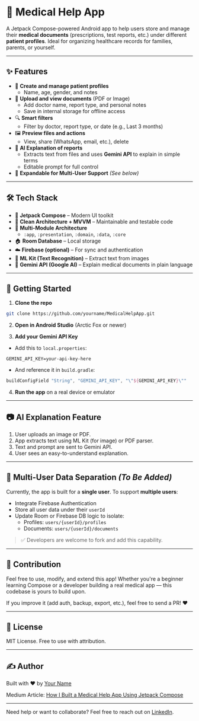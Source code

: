 # 🏥 Medical Help App

A Jetpack Compose-powered Android app to help users store and manage their **medical documents** (prescriptions, test reports, etc.) under different **patient profiles**. Ideal for organizing healthcare records for families, parents, or yourself.

---

## ✨ Features

- 👤 **Create and manage patient profiles**
  - Name, age, gender, and notes
- 📄 **Upload and view documents** (PDF or Image)
  - Add doctor name, report type, and personal notes
  - Save in internal storage for offline access
- 🔍 **Smart filters**
  - Filter by doctor, report type, or date (e.g., Last 3 months)
- 🖼️ **Preview files and actions**
  - View, share (WhatsApp, email, etc.), delete
- 🤖 **AI Explanation of reports**
  - Extracts text from files and uses **Gemini API** to explain in simple terms
  - Editable prompt for full control
- 🔄 **Expandable for Multi-User Support** *(See below)*

---

## 🛠️ Tech Stack

- 🧩 **Jetpack Compose** – Modern UI toolkit
- 🧼 **Clean Architecture + MVVM** – Maintainable and testable code
- 🧱 **Multi-Module Architecture**
  - `:app`, `:presentation`, `:domain`, `:data`, `:core`
- 🏠 **Room Database** – Local storage
- ☁️ **Firebase (optional)** – For sync and authentication
- 📸 **ML Kit (Text Recognition)** – Extract text from images
- 🤖 **Gemini API (Google AI)** – Explain medical documents in plain language

---

## 🚀 Getting Started

1. **Clone the repo**
```bash
git clone https://github.com/yourname/MedicalHelpApp.git
```

2. **Open in Android Studio** (Arctic Fox or newer)

3. **Add your Gemini API Key**
- Add this to `local.properties`:
```properties
GEMINI_API_KEY=your-api-key-here
```
- And reference it in `build.gradle`:
```groovy
buildConfigField "String", "GEMINI_API_KEY", "\"${GEMINI_API_KEY}\""
```

4. **Run the app** on a real device or emulator

---

## 📷 AI Explanation Feature

1. User uploads an image or PDF.
2. App extracts text using ML Kit (for image) or PDF parser.
3. Text and prompt are sent to Gemini API.
4. User sees an easy-to-understand explanation.

---

## 🧠 Multi-User Data Separation *(To Be Added)*

Currently, the app is built for a **single user**. To support **multiple users**:

- Integrate Firebase Authentication
- Store all user data under their `userId`
- Update Room or Firebase DB logic to isolate:
  - Profiles: `users/{userId}/profiles`
  - Documents: `users/{userId}/documents`

> ✅ Developers are welcome to fork and add this capability.

---

## 🙌 Contribution

Feel free to use, modify, and extend this app! Whether you're a beginner learning Compose or a developer building a real medical app — this codebase is yours to build upon.

If you improve it (add auth, backup, export, etc.), feel free to send a PR! ❤️

---

## 📄 License

MIT License. Free to use with attribution.

---

## ✍️ Author

Built with ❤️ by [Your Name](https://medium.com/@tabish.dev.work)

Medium Article: [How I Built a Medical Help App Using Jetpack Compose](https://medium.com/@yourprofile)

---

Need help or want to collaborate? Feel free to reach out on [LinkedIn](https://www.linkedin.com/in/tabish-ahmad-427a5923/).
